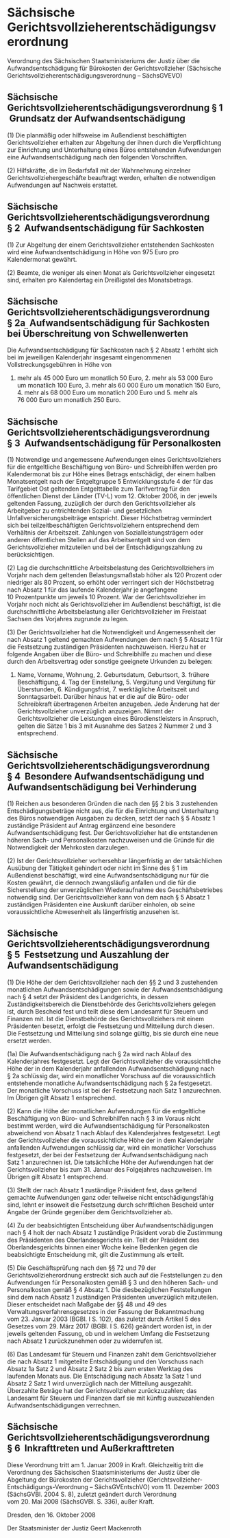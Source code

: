 # Sächsische Gerichtsvollzieherentschädigungsverordnung

Verordnung des Sächsischen Staatsministeriums der Justiz über die Aufwandsentschädigung für Bürokosten der Gerichtsvollzieher (Sächsische Gerichtsvollzieherentschädigungsverordnung – SächsGVEVO)

## Sächsische Gerichtsvollzieherentschädigungsverordnung § 1  Grundsatz der Aufwandsentschädigung

(1) Die planmäßig oder hilfsweise im Außendienst beschäftigten Gerichtsvollzieher erhalten zur Abgeltung der ihnen durch die Verpflichtung zur Einrichtung und Unterhaltung eines Büros entstehenden Aufwendungen eine Aufwandsentschädigung nach den folgenden Vorschriften.

(2) Hilfskräfte, die im Bedarfsfall mit der Wahrnehmung einzelner Gerichtsvollziehergeschäfte beauftragt werden, erhalten die notwendigen Aufwendungen auf Nachweis erstattet.


## Sächsische Gerichtsvollzieherentschädigungsverordnung § 2  Aufwandsentschädigung für Sachkosten

(1) Zur Abgeltung der einem Gerichtsvollzieher entstehenden Sachkosten wird eine Aufwandsentschädigung in Höhe von 975 Euro pro Kalendermonat gewährt.

(2) Beamte, die weniger als einen Monat als Gerichtsvollzieher eingesetzt sind, erhalten pro Kalendertag ein Dreißigstel des Monatsbetrags.


## Sächsische Gerichtsvollzieherentschädigungsverordnung § 2a  Aufwandsentschädigung für Sachkosten bei Überschreitung von Schwellenwerten

Die Aufwandsentschädigung für Sachkosten nach § 2 Absatz 1 erhöht sich bei im jeweiligen Kalenderjahr insgesamt eingenommenen Vollstreckungsgebühren in Höhe von

1. mehr als 45 000 Euro um monatlich 50 Euro, 2. mehr als 53 000 Euro um monatlich 100 Euro, 3. mehr als 60 000 Euro um monatlich 150 Euro, 4. mehr als 68 000 Euro um monatlich 200 Euro und 5. mehr als 76 000 Euro um monatlich 250 Euro. 
## Sächsische Gerichtsvollzieherentschädigungsverordnung § 3  Aufwandsentschädigung für Personalkosten

(1) Notwendige und angemessene Aufwendungen eines Gerichtsvollziehers für die entgeltliche Beschäftigung von Büro- und Schreibhilfen werden pro Kalendermonat bis zur Höhe eines Betrags entschädigt, der einem halben Monatsentgelt nach der Entgeltgruppe 5 Entwicklungsstufe 4 der für das Tarifgebiet Ost geltenden Entgelttabelle zum Tarifvertrag für den öffentlichen Dienst der Länder (TV-L) vom 12. Oktober 2006, in der jeweils geltenden Fassung, zuzüglich der durch den Gerichtsvollzieher als Arbeitgeber zu entrichtenden Sozial- und gesetzlichen Unfallversicherungsbeiträge entspricht. Dieser Höchstbetrag vermindert sich bei teilzeitbeschäftigten Gerichtsvollziehern entsprechend dem Verhältnis der Arbeitszeit. Zahlungen von Sozialleistungsträgern oder anderen öffentlichen Stellen auf das Arbeitsentgelt sind von dem Gerichtsvollzieher mitzuteilen und bei der Entschädigungszahlung zu berücksichtigen.

(2) Lag die durchschnittliche Arbeitsbelastung des Gerichtsvollziehers im Vorjahr nach dem geltenden Belastungsmaßstab höher als 120 Prozent oder niedriger als 80 Prozent, so erhöht oder verringert sich der Höchstbetrag nach Absatz 1 für das laufende Kalenderjahr je angefangene 10 Prozentpunkte um jeweils 10 Prozent. War der Gerichtsvollzieher im Vorjahr noch nicht als Gerichtsvollzieher im Außendienst beschäftigt, ist die durchschnittliche Arbeitsbelastung aller Gerichtsvollzieher im Freistaat Sachsen des Vorjahres zugrunde zu legen.

(3) Der Gerichtsvollzieher hat die Notwendigkeit und Angemessenheit der nach Absatz 1 geltend gemachten Aufwendungen dem nach § 5 Absatz 1 für die Festsetzung zuständigen Präsidenten nachzuweisen. Hierzu hat er folgende Angaben über die Büro- und Schreibhilfe zu machen und diese durch den Arbeitsvertrag oder sonstige geeignete Urkunden zu belegen:

1. Name, Vorname, Wohnung, 2. Geburtsdatum, Geburtsort, 3. frühere Beschäftigung, 4. Tag der Einstellung, 5. Vergütung und Vergütung für Überstunden, 6. Kündigungsfrist, 7. werktägliche Arbeitszeit und Sonntagsarbeit. Darüber hinaus hat er die auf die Büro- oder Schreibkraft übertragenen Arbeiten anzugeben. Jede Änderung hat der Gerichtsvollzieher unverzüglich anzuzeigen. Nimmt der Gerichtsvollzieher die Leistungen eines Bürodienstleisters in Anspruch, gelten die Sätze 1 bis 3 mit Ausnahme des Satzes 2 Nummer 2 und 3 entsprechend.


## Sächsische Gerichtsvollzieherentschädigungsverordnung § 4  Besondere Aufwandsentschädigung und Aufwandsentschädigung bei Verhinderung

(1) Reichen aus besonderen Gründen die nach den §§ 2 bis 3 zustehenden Entschädigungsbeträge nicht aus, die für die Einrichtung und Unterhaltung des Büros notwendigen Ausgaben zu decken, setzt der nach § 5 Absatz 1 zuständige Präsident auf Antrag ergänzend eine besondere Aufwandsentschädigung fest. Der Gerichtsvollzieher hat die entstandenen höheren Sach- und Personalkosten nachzuweisen und die Gründe für die Notwendigkeit der Mehrkosten darzulegen.

(2) Ist der Gerichtsvollzieher vorhersehbar längerfristig an der tatsächlichen Ausübung der Tätigkeit gehindert oder nicht im Sinne des § 1 im Außendienst beschäftigt, wird eine Aufwandsentschädigung nur für die Kosten gewährt, die dennoch zwangsläufig anfallen und die für die Sicherstellung der unverzüglichen Wiederaufnahme des Geschäftsbetriebes notwendig sind. Der Gerichtsvollzieher kann von dem nach § 5 Absatz 1 zuständigen Präsidenten eine Auskunft darüber einholen, ob seine voraussichtliche Abwesenheit als längerfristig anzusehen ist.


## Sächsische Gerichtsvollzieherentschädigungsverordnung § 5  Festsetzung und Auszahlung der Aufwandsentschädigung

(1) Die Höhe der dem Gerichtsvollzieher nach den §§ 2 und 3 zustehenden monatlichen Aufwandsentschädigungen sowie der Aufwandsentschädigung nach § 4 setzt der Präsident des Landgerichts, in dessen Zuständigkeitsbereich die Dienstbehörde des Gerichtsvollziehers gelegen ist, durch Bescheid fest und teilt diese dem Landesamt für Steuern
und Finanzen mit. Ist die Dienstbehörde des Gerichtsvollziehers mit einem Präsidenten besetzt, erfolgt die Festsetzung und Mitteilung durch diesen. Die Festsetzung und Mitteilung sind solange gültig, bis sie durch eine neue ersetzt werden.

(1a) Die Aufwandsentschädigung nach § 2a wird nach Ablauf des Kalenderjahres festgesetzt. Legt der Gerichtsvollzieher die voraussichtliche Höhe der in dem Kalenderjahr anfallenden Aufwandsentschädigung nach § 2a schlüssig dar, wird ein monatlicher Vorschuss auf die voraussichtlich entstehende monatliche Aufwandsentschädigung nach § 2a festgesetzt. Der monatliche Vorschuss ist bei der Festsetzung nach Satz 1 anzurechnen. Im Übrigen gilt Absatz 1 entsprechend.

(2) Kann die Höhe der monatlichen Aufwendungen für die entgeltliche Beschäftigung von Büro- und Schreibhilfen nach § 3 im Voraus nicht bestimmt werden, wird die Aufwandsentschädigung für Personalkosten abweichend von Absatz 1 nach Ablauf des Kalenderjahres festgesetzt. Legt der Gerichtsvollzieher die voraussichtliche Höhe der in dem Kalenderjahr anfallenden Aufwendungen schlüssig dar, wird ein monatlicher Vorschuss festgesetzt, der bei der Festsetzung der Aufwandsentschädigung nach Satz 1 anzurechnen ist. Die tatsächliche Höhe der Aufwendungen hat der Gerichtsvollzieher bis zum 31. Januar des Folgejahres nachzuweisen. Im Übrigen gilt Absatz 1 entsprechend.

(3) Stellt der nach Absatz 1 zuständige Präsident fest, dass geltend gemachte Aufwendungen ganz oder teilweise nicht entschädigungsfähig sind, lehnt er insoweit die Festsetzung durch schriftlichen Bescheid unter Angabe der Gründe gegenüber dem Gerichtsvollzieher ab.

(4) Zu der beabsichtigten Entscheidung über Aufwandsentschädigungen nach § 4 holt der nach Absatz 1 zuständige Präsident vorab die Zustimmung des Präsidenten des Oberlandesgerichts ein. Teilt der Präsident des Oberlandesgerichts binnen einer Woche keine Bedenken gegen die beabsichtigte Entscheidung mit, gilt die Zustimmung als erteilt.

(5) Die Geschäftsprüfung nach den §§ 72 und 79 der Gerichtsvollzieherordnung erstreckt sich auch auf die Feststellungen zu den Aufwendungen für Personalkosten gemäß § 3 und den höheren Sach- und Personalkosten gemäß § 4 Absatz 1. Die diesbezüglichen Feststellungen sind dem nach Absatz 1 zuständigen Präsidenten unverzüglich mitzuteilen. Dieser entscheidet nach Maßgabe der §§ 48 und 49 des Verwaltungsverfahrensgesetzes in der Fassung der Bekanntmachung vom 23. Januar 2003 (BGBl. I S. 102), das zuletzt durch Artikel 5 des Gesetzes vom 29. März 2017 (BGBl. I S. 626) geändert worden ist, in der jeweils geltenden Fassung, ob und in welchem Umfang die Festsetzung nach Absatz 1 zurückzunehmen oder zu widerrufen ist.

(6) Das Landesamt für Steuern und Finanzen zahlt dem Gerichtsvollzieher die nach Absatz 1 mitgeteilte Entschädigung und den Vorschuss nach Absatz 1a Satz 2 und Absatz 2 Satz 2 bis zum ersten Werktag des laufenden Monats aus. Die Entschädigung nach Absatz 1a Satz 1 und Absatz 2 Satz 1 wird unverzüglich nach der Mitteilung ausgezahlt. Überzahlte Beträge hat der Gerichtsvollzieher zurückzuzahlen; das Landesamt für Steuern und Finanzen darf sie mit künftig auszuzahlenden Aufwandsentschädigungen verrechnen.


## Sächsische Gerichtsvollzieherentschädigungsverordnung § 6  Inkrafttreten und Außerkrafttreten

Diese Verordnung tritt am 1. Januar 2009 in Kraft. Gleichzeitig tritt die Verordnung des Sächsischen Staatsministeriums der Justiz über die Abgeltung der Bürokosten der Gerichtsvollzieher (Gerichtsvollzieher-Entschädigungs-Verordnung – SächsGVEntschVO) vom 11. Dezember 2003 (SächsGVBl. 2004 S. 8), zuletzt geändert durch Verordnung vom 20. Mai 2008 (SächsGVBl. S. 336), außer Kraft.

Dresden, den 16. Oktober 2008

Der Staatsminister der Justiz
               Geert Mackenroth


